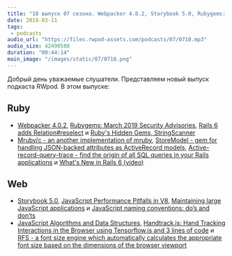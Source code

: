 ```yaml
---
title: "10 выпуск 07 сезона. Webpacker 4.0.2, Storybook 5.0, Rubygems: March 2019 Security Advisories, Mruby/c, RFS и прочее"
date: 2019-03-11
tags:
 - podcasts
audio_url: "https://files.rwpod-assets.com/podcasts/07/0710.mp3"
audio_size: 42490588
duration: "00:44:14"
main_image: "/images/static/07/0710.png"
---
```


Добрый день уважаемые слушатели. Представляем новый выпуск подкаста RWpod. В этом выпуске:

## Ruby

 - [Webpacker 4.0.2](https://github.com/rails/webpacker/blob/master/docs/v4-upgrade.md), [Rubygems: March 2019 Security Advisories](https://blog.rubygems.org/2019/03/05/security-advisories-2019-03.html), [Rails 6 adds Relation#reselect](https://blog.saeloun.com/2019/03/05/rails-6-relation-reselect.html) и [Ruby's Hidden Gems, StringScanner](https://blog.appsignal.com/2019/03/05/stringscanner.html)
 - [Mruby/c - an another implementation of mruby](https://github.com/mrubyc/mrubyc), [StoreModel - gem for handling JSON-backed attributes as ActiveRecord models](https://github.com/DmitryTsepelev/store_model), [Active-record-query-trace - find the origin of all SQL queries in your Rails applications](https://github.com/brunofacca/active-record-query-trace) и [What's New in Rails 6 (video)](https://www.driftingruby.com/episodes/what-s-new-in-rails-6)

## Web

 - [Storybook 5.0](https://medium.com/storybookjs/storybook-5-0-db1d0f9c83b8), [JavaScript Performance Pitfalls in V8](https://ponyfoo.com/articles/javascript-performance-pitfalls-v8), [Maintaining large JavaScript applications](https://9elements.com/io/maintaining-large-javascript-projects/) и [JavaScript naming conventions: do’s and don’ts](https://medium.freecodecamp.org/javascript-naming-conventions-dos-and-don-ts-99c0e2fdd78a)
 - [JavaScript Algorithms and Data Structures](https://github.com/trekhleb/javascript-algorithms), [Handtrack.js: Hand Tracking Interactions in the Browser using Tensorflow.js and 3 lines of code](https://hackernoon.com/handtrackjs-677c29c1d585) и [RFS - a font size engine which automatically calculates the appropriate font size based on the dimensions of the browser viewport](https://github.com/twbs/rfs)

